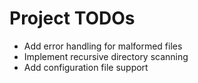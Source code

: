 # Project TODOs

- Add error handling for malformed files
- Implement recursive directory scanning
- Add configuration file support